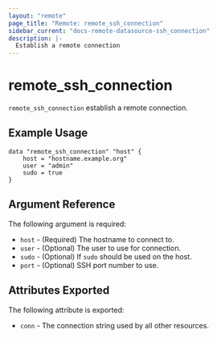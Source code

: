 ```yaml
---
layout: "remote"
page_title: "Remote: remote_ssh_connection"
sidebar_current: "docs-remote-datasource-ssh_connection"
description: |-
  Establish a remote connection
---
```


# remote_ssh_connection

`remote_ssh_connection` establish a remote connection.

## Example Usage

```hcl
data "remote_ssh_connection" "host" {
    host = "hostname.example.org"
    user = "admin"
    sudo = true
}
```

## Argument Reference

The following argument is required:

* `host` - (Required) The hostname to connect to.
* `user` - (Optional) The user to use for connection.
* `sudo` - (Optional) If `sudo` should be used on the host.
* `port` - (Optional) SSH port number to use.

## Attributes Exported

The following attribute is exported:

* `conn` - The connection string used by all other resources.
